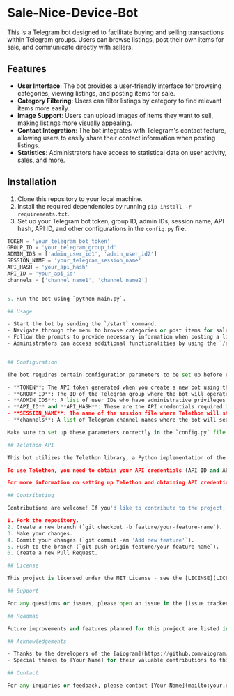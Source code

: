 # Sale-Nice-Device-Bot

This is a Telegram bot designed to facilitate buying and selling transactions within Telegram groups. Users can browse listings, post their own items for sale, and communicate directly with sellers.

## Features

- **User Interface**: The bot provides a user-friendly interface for browsing categories, viewing listings, and posting items for sale.
- **Category Filtering**: Users can filter listings by category to find relevant items more easily.
- **Image Support**: Users can upload images of items they want to sell, making listings more visually appealing.
- **Contact Integration**: The bot integrates with Telegram's contact feature, allowing users to easily share their contact information when posting listings.
- **Statistics**: Administrators have access to statistical data on user activity, sales, and more.

## Installation

1. Clone this repository to your local machine.
2. Install the required dependencies by running `pip install -r requirements.txt`.
3. Set up your Telegram bot token, group ID, admin IDs, session name, API hash, API ID, and other configurations in the `config.py` file.

```python
TOKEN = 'your_telegram_bot_token'
GROUP_ID = 'your_telegram_group_id'
ADMIN_IDS = ['admin_user_id1', 'admin_user_id2']
SESSION_NAME = 'your_telegram_session_name'
API_HASH = 'your_api_hash'
API_ID = 'your_api_id'
channels = ['channel_name1', 'channel_name2']


5. Run the bot using `python main.py`.

## Usage

- Start the bot by sending the `/start` command.
- Navigate through the menu to browse categories or post items for sale.
- Follow the prompts to provide necessary information when posting a listing.
- Administrators can access additional functionalities by using the `/admin` command.


## Configuration

The bot requires certain configuration parameters to be set up before running. These parameters are stored in the `config.py` file:

- **TOKEN**: The API token generated when you create a new bot using the BotFather on Telegram.
- **GROUP_ID**: The ID of the Telegram group where the bot will operate. Make sure the bot is added as an administrator to this group.
- **ADMIN_IDS**: A list of user IDs who have administrative privileges for the bot. These users will have access to additional functionalities.
- **API_ID** and **API_HASH**: These are the API credentials required for using the Telethon library, which allows the bot to interact with Telegram's API.
- **SESSION_NAME**: The name of the session file where Telethon will store session data. This file is used to maintain the bot's authorization state.
- **channels**: A list of Telegram channel names where the bot will search for listings.

Make sure to set up these parameters correctly in the `config.py` file before running the bot.

## Telethon API

This bot utilizes the Telethon library, a Python implementation of the Telegram API. Telethon provides a convenient way to interact with Telegram's API, allowing the bot to send and receive messages, manage contacts, and perform various other actions.

To use Telethon, you need to obtain your API credentials (API ID and API hash) from the Telegram website. These credentials are required to authenticate your bot and establish a connection with Telegram's servers.

For more information on setting up Telethon and obtaining API credentials, refer to the Telethon documentation: [Telethon Documentation](https://docs.telethon.dev/en/latest/)

## Contributing

Contributions are welcome! If you'd like to contribute to the project, please follow these steps:

1. Fork the repository.
2. Create a new branch (`git checkout -b feature/your-feature-name`).
3. Make your changes.
4. Commit your changes (`git commit -am 'Add new feature'`).
5. Push to the branch (`git push origin feature/your-feature-name`).
6. Create a new Pull Request.

## License

This project is licensed under the MIT License - see the [LICENSE](LICENSE) file for details.

## Support

For any questions or issues, please open an issue in the [issue tracker](https://github.com/your-username/telegram-marketplace-bot/issues).

## Roadmap

Future improvements and features planned for this project are listed in the [roadmap](ROADMAP.md) file.

## Acknowledgements

- Thanks to the developers of the [aiogram](https://github.com/aiogram/aiogram) library for making it easy to build Telegram bots.
- Special thanks to [Your Name] for their valuable contributions to this project.

## Contact

For any inquiries or feedback, please contact [Your Name](mailto:your.email@example.com).

